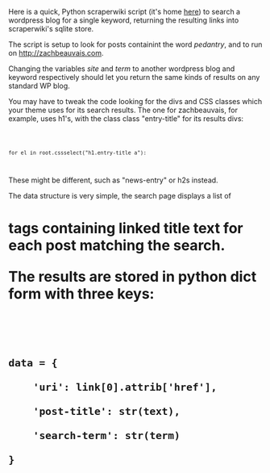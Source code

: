 Here is a quick, Python scraperwiki script (it's home [here][1]) to search a wordpress blog for a single keyword, returning the resulting links into scraperwiki's sqlite store.

The script is setup to look for posts containint the word *pedantry*, and to run on http://zachbeauvais.com.

Changing the variables *site* and *term* to another wordpress blog and keyword respectively should let you return the same kinds of results on any standard WP blog. 

You may have to tweak the code looking for the divs and CSS classes which your theme uses for its search results. The one for zachbeauvais, for example, uses h1's, with the class class "entry-title" for its results divs:

<code>
    
    for el in root.cssselect("h1.entry-title a"):
    
</code>

These might be different, such as "news-entry" or h2s instead.

The data structure is very simple, the search page displays a list of <code><h1></code> tags containing linked title text for each post matching the search.

The results are stored in python dict form with three keys:

<code>
    
    data = {
    
        'uri': link[0].attrib['href'],
        
        'post-title': str(text),
        
        'search-term': str(term)
        
    }
    
</code>
    
[1]: https://scraperwiki.com/scrapers/search_zachs_blog_for_pedantry/